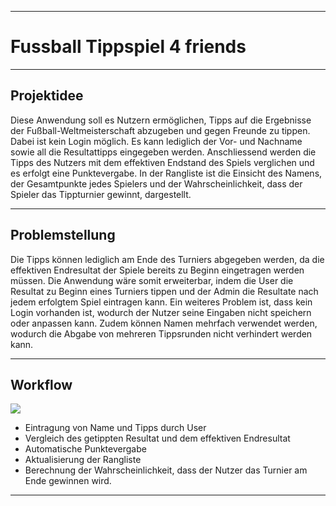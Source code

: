 ***
# Fussball Tippspiel 4 friends
***
## Projektidee
Diese Anwendung soll es Nutzern ermöglichen, Tipps auf die Ergebnisse der Fußball-Weltmeisterschaft abzugeben und gegen Freunde zu tippen. Dabei ist kein Login möglich. Es kann lediglich der Vor- und Nachname sowie all die Resultattipps eingegeben werden. Anschliessend werden die Tipps des Nutzers mit dem effektiven Endstand des Spiels verglichen und es erfolgt eine Punktevergabe. In der Rangliste ist die Einsicht des Namens, der Gesamtpunkte jedes Spielers und der Wahrscheinlichkeit, dass der Spieler das Tippturnier gewinnt, dargestellt.
***
## Problemstellung
Die Tipps können lediglich am Ende des Turniers abgegeben werden, da die effektiven Endresultat der Spiele bereits zu Beginn eingetragen werden müssen. Die Anwendung wäre somit erweiterbar, indem die User die Resultat zu Beginn eines Turniers tippen und der Admin die Resultate nach jedem erfolgtem Spiel eintragen kann. Ein weiteres Problem ist, dass kein Login vorhanden ist, wodurch der Nutzer seine Eingaben nicht speichern oder anpassen kann. Zudem können Namen mehrfach verwendet werden, wodurch die Abgabe von mehreren Tippsrunden nicht verhindert werden kann.
***
## Workflow
![](venv/Bilder/Workflow_Diagramm.png)

* Eintragung von Name und  Tipps durch User
* Vergleich des getippten Resultat und dem effektiven Endresultat
* Automatische Punktevergabe 
* Aktualisierung der Rangliste
* Berechnung der Wahrscheinlichkeit, dass der Nutzer das Turnier am Ende gewinnen wird.
***
